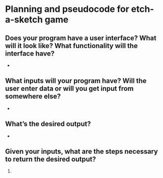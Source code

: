 # Planning and pseudocode for etch-a-sketch game
## Does your program have a user interface? What will it look like? What functionality will the interface have?
- 
## What inputs will your program have? Will the user enter data or will you get input from somewhere else?
- 
## What’s the desired output?
- 
## Given your inputs, what are the steps necessary to return the desired output?
1. 